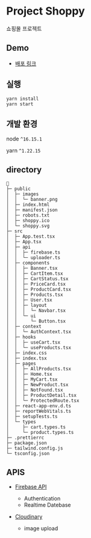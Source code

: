 # Project Shoppy

쇼핑몰 프로젝트

## Demo

- [배포 링크](https://main--courageous-rugelach-92fb07.netlify.app/)

## 실행

```
yarn install
yarn start
```

## 개발 환경

node `^16.15.1`

yarn `^1.22.15`

## directory

```
📁
├─ public
│  ├─ images
│  │  └─ banner.png
│  ├─ index.html
│  ├─ manifest.json
│  ├─ robots.txt
│  ├─ shoppy.ico
│  └─ shoppy.svg
├─ src
│  ├─ App.test.tsx
│  ├─ App.tsx
│  ├─ api
│  │  ├─ firebase.ts
│  │  └─ uploader.ts
│  ├─ components
│  │  ├─ Banner.tsx
│  │  ├─ CartItem.tsx
│  │  ├─ CartStatus.tsx
│  │  ├─ PriceCard.tsx
│  │  ├─ ProductCard.tsx
│  │  ├─ Products.tsx
│  │  ├─ User.tsx
│  │  ├─ layout
│  │  │  └─ Navbar.tsx
│  │  └─ ui
│  │     └─ Button.tsx
│  ├─ context
│  │  └─ AuthContext.tsx
│  ├─ hooks
│  │  ├─ useCart.tsx
│  │  └─ useProducts.tsx
│  ├─ index.css
│  ├─ index.tsx
│  ├─ pages
│  │  ├─ AllProducts.tsx
│  │  ├─ Home.tsx
│  │  ├─ MyCart.tsx
│  │  ├─ NewProduct.tsx
│  │  ├─ NotFound.tsx
│  │  ├─ ProductDetail.tsx
│  │  └─ ProtectedRoute.tsx
│  ├─ react-app-env.d.ts
│  ├─ reportWebVitals.ts
│  ├─ setupTests.ts
│  └─ types
│     ├─ cart.types.ts
│     └─ product.types.ts
├─ .prettierrc
├─ package.json
├─ tailwind.config.js
└─ tsconfig.json
```

## APIS

- [Firebase API](https://firebase.google.com/?hl=ko)

  - Authentication
  - Realtime Datebase

- [Cloudinary](https://cloudinary.com/)
  - image upload
